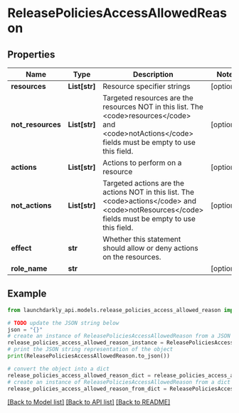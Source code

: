 # ReleasePoliciesAccessAllowedReason


## Properties

Name | Type | Description | Notes
------------ | ------------- | ------------- | -------------
**resources** | **List[str]** | Resource specifier strings | [optional] 
**not_resources** | **List[str]** | Targeted resources are the resources NOT in this list. The &lt;code&gt;resources&lt;/code&gt; and &lt;code&gt;notActions&lt;/code&gt; fields must be empty to use this field. | [optional] 
**actions** | **List[str]** | Actions to perform on a resource | [optional] 
**not_actions** | **List[str]** | Targeted actions are the actions NOT in this list. The &lt;code&gt;actions&lt;/code&gt; and &lt;code&gt;notResources&lt;/code&gt; fields must be empty to use this field. | [optional] 
**effect** | **str** | Whether this statement should allow or deny actions on the resources. | 
**role_name** | **str** |  | [optional] 

## Example

```python
from launchdarkly_api.models.release_policies_access_allowed_reason import ReleasePoliciesAccessAllowedReason

# TODO update the JSON string below
json = "{}"
# create an instance of ReleasePoliciesAccessAllowedReason from a JSON string
release_policies_access_allowed_reason_instance = ReleasePoliciesAccessAllowedReason.from_json(json)
# print the JSON string representation of the object
print(ReleasePoliciesAccessAllowedReason.to_json())

# convert the object into a dict
release_policies_access_allowed_reason_dict = release_policies_access_allowed_reason_instance.to_dict()
# create an instance of ReleasePoliciesAccessAllowedReason from a dict
release_policies_access_allowed_reason_from_dict = ReleasePoliciesAccessAllowedReason.from_dict(release_policies_access_allowed_reason_dict)
```
[[Back to Model list]](../README.md#documentation-for-models) [[Back to API list]](../README.md#documentation-for-api-endpoints) [[Back to README]](../README.md)


